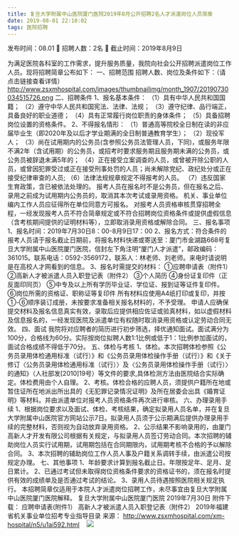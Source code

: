 ```yaml
---
title: 复旦大学附属中山医院厦门医院2019年8月公开招聘2名人才派遣岗位人员简章
date: 2019-08-01 22:10:02
tags: 医院招聘
---
```

发布时间：08.01   🌟   招聘人数：2名   🌈   截止时间：2019年8月9日
<!-- more -->
为满足医院各科室的工作需求，提升服务质量，我院向社会公开招聘派遣岗位工作人员。现将招聘简章公布如下：
一、招聘范围
招聘人数、岗位及条件如下：（请点击链接查看详情）
http://www.zsxmhospital.com/images/thumbnailimg/month_1907/20190730034515726.png
二、招聘条件
1、报名基本条件：
（1）具有中华人民共和国国籍；
（2）遵守中华人民共和国宪法、法律、法规；
（3）遵守纪律、品行端正，具备良好的职业道德；
（4）具有正常履行岗位职责的身体条件；
（5）具备招聘岗位设置的资格条件。
2、不得报名情形：
（1）普通高等院校全日制在读的非应届毕业生（即2020年及以后才学业期满的全日制普通教育学生）；
（2）现役军人；
（3）尚在试用期内的公务员(含参照公务员法管理人员，下同)，或服务年限不满2年（含试用期）的公务员，或招考时要求服务期且服务期未满的公务员，或公务员被辞退未满5年的；
（4）正在接受立案调查的人员，或曾被开除公职的人员，或曾因犯罪受过或正在接受刑事处罚的人员；尚未解除党纪、政纪处分或正在接受纪律审查的人员;
（6）法律法规规章规定不得报考的人员。
（7）违反国家生育政策，含已被依法处理的。
报考人员在报名时不是公务员，但在报名之后、录用之前成为试用期内公务员的，取消其本次考试或录用资格。
机关、事业单位编内工作人员应征得所在单位同意方可报名。
对报考人员资格审核贯穿招聘全程，一经发现报考人员不符合简章规定或不符合招聘岗位资格条件或提供虚假信息（含考核期间提供的证明材料等），立即取消录用资格或解除合同。
三、报名事项
1、报名时间：2019年7月30日8：00-8月9日17：00
2、报名方式：符合条件的报考人员请于报名截止日期前，将报名材料快递或寄送至：厦门市金湖路668号复旦大学附属中山医院厦门医院，信封左下角注明“厦门人才派遣”，邮政编码：361015。联系电话：0592-3569172，联系人：林老师、刘老师。来电时请说明是在高校人才网看到的信息。
3、报名时需提交的材料：
①应聘申请表（附件1）
②高新人才被派遣人员入职登记表（附件2）
③个人简历
④身份证复印件（正反面印同页）
⑤中专及以上所有学历毕业证、学位证、报到证等证件复印件。
⑥岗位所需的资格证、职称证等复印件
所有材料应使用A4纸打印或复印，并按①-⑥顺序装订成册，未按要求准备相关报名材料的，不予受理。
申请人应确保提交材料及报名信息真实有效，录取后应提供相应佐证或验真材料，如以虚假材料及信息报名的，一经发现医院及派遣单位有权随时取消录用资格或认定劳动合同无效。
四、面试
我院将对应聘者的简历进行初步筛选，择优通知面试。面试满分为100分，合格线为60分。实际按岗位拟聘人数1:1比例或低于1：1比例参加面试的，面试合格成绩不得低于70分。
五、体检与考核
1、体检。本次招聘体检参照《公务员录用体检通用标准（试行）》和《公务员录用体检操作手册（试行）》和《关于修订〈公务员录用体检通用标准（试行）〉及〈公务员录用体检操作手册（试行）〉的通知》（人社部发[2010]19号）等文件的要求,具体检测方法由医院结合实际确定。体检费用由个人自理。
2、考核。体检合格的应聘人员，须提供户籍所在地或暂住证所在地派出所出具的《无犯罪记录情况证明》及所在居委会出具《婚育证明》等材料。并由派遣单位对报考人员资格条件再次进行审核。
六、办理录用手续
1、根据岗位要求以及面试、体检、考核结果，确定拟录用人员名单，并在复旦大学附属中山医院官方网站公示7日。拟录用人员须于公示期满后提供办理录用手续的完整材料，否则视为自动放弃录用资格。
2、公示结果不影响录用的，由厦门高新人才开发有限公司根据有关规定，与拟录用人员签订劳动合同。本次招聘的辅助岗位人员实行试用期，试用期包括在合同期限内，试用期考核不合格的予以解除合同。
3、本次招聘的辅助岗位工作人员人事及户籍关系调转手续，由派遣公司按规定办理。
七、其他事项
1、年龄要求计算到报名截止日。年限按足年、足月、足日累计。
2、已通过考试但未取得岗位资格条件要求的资格证书的，须在报名时提供有效的成绩单及是否通过考试的结论。
3、录用人员待遇按照医院相关规定执行。
本招聘简章仅适用于本院人才派遣岗位招聘工作，未尽事宜由复旦大学附属中山医院厦门医院解释。
复旦大学附属中山医院厦门医院
2019年7月30日
附件下载：
应聘申请表(附件1）
高新人才被派遣人员入职登记表（附件2）
2019年福建省机关事业单位招考专业指导目录
来源：
http://www.zsxmhospital.com/xm-hospital/n5/u1ai592.html
 
 ![](https://cdn.weiweiblog.cn/20181015134814.png)